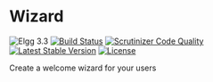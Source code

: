 Wizard
======

![Elgg 3.3](https://img.shields.io/badge/Elgg-3.3-green.svg)
[![Build Status](https://scrutinizer-ci.com/g/ColdTrick/wizard/badges/build.png?b=master)](https://scrutinizer-ci.com/g/ColdTrick/wizard/build-status/master)
[![Scrutinizer Code Quality](https://scrutinizer-ci.com/g/ColdTrick/wizard/badges/quality-score.png?b=master)](https://scrutinizer-ci.com/g/ColdTrick/wizard/?branch=master)
[![Latest Stable Version](https://poser.pugx.org/coldtrick/wizard/v/stable.svg)](https://packagist.org/packages/coldtrick/wizard)
[![License](https://poser.pugx.org/coldtrick/wizard/license.svg)](https://packagist.org/packages/coldtrick/wizard)

Create a welcome wizard for your users
